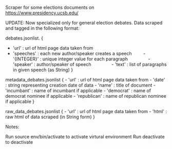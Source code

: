 Scraper for some elections documents on https://www.presidency.ucsb.edu/

UPDATE: Now specialized only for general election debates. Data scraped and 
tagged in the following format:

debates.jsonlist.
{
   - 'url' : url of html page data taken from
   - 'speeches' : each new author/speaker creates a speech
   - '{INTEGER}' : unique integer value for each paragraph
     - 'speaker' : author/speaker of speech
     - 'text' : list of paragraphs in given speech (as String)
}

metadata_debates.jsonlist
{
    - 'url' : url of html page data taken from
    - 'date' : string representing creation date of data
    - 'name' : title of document
    - 'incumbant' : name of incumbant if applicable
    - 'democrat' : name of democrat nominee if applicable
    - 'republican' : name of republican nominee if applicable
}

raw_data_debates.jsonlist
{
    - 'url' : url of html page data taken from
     - 'html' : raw html of data scraped (in String form)
}

Notes:

Run source env/bin/activate to activate virtural environment
Run deactivate to deactivate